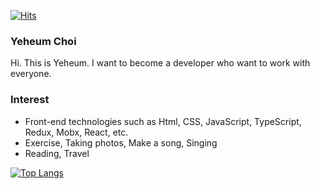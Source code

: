 

<!--
**cyheum/cyheum** is a ✨ _special_ ✨ repository because its `README.md` (this file) appears on your GitHub profile.

Here are some ideas to get you started:

- 🔭 I’m currently working on ...
- 🌱 I’m currently learning ...
- 👯 I’m looking to collaborate on ...
- 🤔 I’m looking for help with ...
- 💬 Ask me about ...
- 📫 How to reach me: ...
- 😄 Pronouns: ...
- ⚡ Fun fact: ...
-->

[![Hits](https://hits.seeyoufarm.com/api/count/incr/badge.svg?url=https%3A%2F%2Fgithub.com%2Fcyheum&count_bg=%2379C83D&title_bg=%23555555&icon=&icon_color=%23E7E7E7&title=hits&edge_flat=false)](https://hits.seeyoufarm.com) 

### Yeheum Choi
Hi. This is Yeheum.
I want to become a developer who want to work with everyone.

### Interest
- Front-end technologies such as Html, CSS, JavaScript, TypeScript, Redux, Mobx, React, etc.
- Exercise, Taking photos, Make a song, Singing
- Reading, Travel

[![Top Langs](https://github-readme-stats.vercel.app/api/top-langs/?username=cyheum)](https://github.com/anuraghazra/github-readme-stats)
